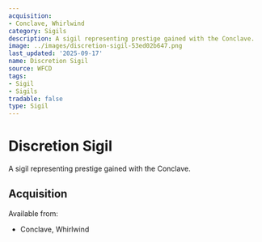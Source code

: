 ```yaml
---
acquisition:
- Conclave, Whirlwind
category: Sigils
description: A sigil representing prestige gained with the Conclave.
image: ../images/discretion-sigil-53ed02b647.png
last_updated: '2025-09-17'
name: Discretion Sigil
source: WFCD
tags:
- Sigil
- Sigils
tradable: false
type: Sigil
---
```


# Discretion Sigil

A sigil representing prestige gained with the Conclave.

## Acquisition

Available from:
- Conclave, Whirlwind

